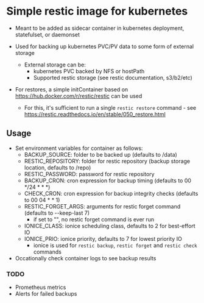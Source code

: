 # Simple restic image for kubernetes

- Meant to be added as sidecar container in kubernetes deployment, statefulset, or daemonset
- Used for backing up kubernetes PVC/PV data to some form of external storage
    - External storage can be:
        - kubernetes PVC backed by NFS or hostPath
        - Supported restic storage (see restic documentation, s3/b2/etc)

- For restores, a simple initContainer based on https://hub.docker.com/r/restic/restic can be used
    - For this, it's sufficient to run a single `restic restore` command - see https://restic.readthedocs.io/en/stable/050_restore.html

## Usage

- Set environment variables for container as follows:
    - BACKUP_SOURCE: folder to be backed up (defaults to /data)
    - RESTIC_REPOSITORY: folder for restic repository (backup storage location, defaults to /repo)
    - RESTIC_PASSWORD: password for restic repository
    - BACKUP_CRON: cron expression for backup timing (defaults to 00 */24 * * *)
    - CHECK_CRON: cron expression for backup integrity checks (defaults to 00 04 * * 1)
    - RESTIC_FORGET_ARGS: arguments for restic forget command (defaults to --keep-last 7)
        - if set to "", no restic forget command is ever run
    - IONICE_CLASS: ionice scheduling class, defaults to 2 for best-effort IO
    - IONICE_PRIO: ionice priority, defaults to 7 for lowest priority IO
        - ionice is used for `restic backup`, `restic forget` and `restic check` commands
- Occationally check container logs to see backup results

### TODO

- Prometheus metrics
- Alerts for failed backups
